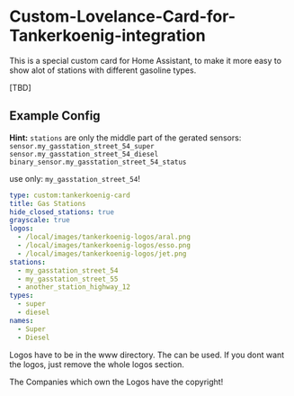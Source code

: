 # Custom-Lovelance-Card-for-Tankerkoenig-integration
This is a special custom card for Home Assistant, to make it more easy to show alot of stations with different gasoline types.

[TBD]

## Example Config

**Hint:** `stations` are only the middle part of the gerated sensors:
`sensor.my_gasstation_street_54_super`
<br>
`sensor.my_gasstation_street_54_diesel`
<br>
`binary_sensor.my_gasstation_street_54_status`

use only: `my_gasstation_street_54`!

```yaml
type: custom:tankerkoenig-card
title: Gas Stations
hide_closed_stations: true
grayscale: true
logos:
  - /local/images/tankerkoenig-logos/aral.png
  - /local/images/tankerkoenig-logos/esso.png
  - /local/images/tankerkoenig-logos/jet.png
stations:
  - my_gasstation_street_54
  - my_gasstation_street_55
  - another_station_highway_12
types:
  - super
  - diesel
names:
  - Super
  - Diesel
```

Logos have to be in the www directory. The can be used. If you dont want the logos, just remove the whole logos section.

The Companies which own the Logos have the copyright!